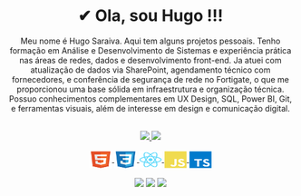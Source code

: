 <div>
  <h1 align="center">
    ✔ Ola, sou Hugo  !!! 
  </h1>
  <p align="center">
Meu nome é Hugo Saraiva. Aqui tem alguns projetos pessoais. Tenho formação em Análise e Desenvolvimento de Sistemas e experiência prática nas áreas de redes, dados e desenvolvimento front-end.
Ja atuei com atualização de dados via SharePoint, agendamento técnico com fornecedores, e conferência de segurança de rede no Fortigate, o que me proporcionou uma base sólida em infraestrutura e organização técnica.
Possuo conhecimentos complementares em UX Design, SQL, Power BI, Git, e ferramentas visuais, além de interesse em design e comunicação digital. 
  </p>  
</div>

<div align="center">
  <a href="https://github.com/hugosaraiva93"><br>
  <img height="150em" src="https://github-readme-stats.vercel.app/api?username=hugosaraiva93&show_icons=true&theme=merko&include_all_commits=false&count_private=true"/>
  <img height="150em" src="https://github-readme-stats.vercel.app/api/top-langs/?username=hugosaraiva93&theme=merko&layout=compact&langs_count=7"/>
</div>

<div align="center" valign="top"><br>
  <img align="center" alt="HTML" height="30" width="40" src="https://raw.githubusercontent.com/devicons/devicon/master/icons/html5/html5-original.svg">
  <img align="center" alt="CSS" height="30" width="40" src="https://raw.githubusercontent.com/devicons/devicon/master/icons/css3/css3-original.svg">
  <img align="center" alt="React" height="30" width="40" src="https://raw.githubusercontent.com/devicons/devicon/master/icons/react/react-original.svg">
  <img align="center" alt="Js" height="30" width="40" src="https://raw.githubusercontent.com/devicons/devicon/master/icons/javascript/javascript-plain.svg">
  <img align="center" alt="Ts" height="30" width="40" src="https://raw.githubusercontent.com/devicons/devicon/master/icons/typescript/typescript-plain.svg">
</div><br>

<div align="center"> 
<!--   <a href="https://www.instagram.com/_hugos93/" target="_blank"><img src="https://img.shields.io/badge/-Instagram-%23E4405F?style=for-the-badge&logo=instagram&logoColor=white" target="_blank"></a> -->
  <a href="" target="_blank"><img src="https://img.shields.io/badge/Discord-7289DA?style=for-the-badge&logo=discord&logoColor=white" target="_blank"></a> 
  <a href = "mailto:hugojs1993@gmail.com"><img src="https://img.shields.io/badge/-Gmail-%23333?style=for-the-badge&logo=gmail&logoColor=white" target="_blank"></a>
  <a href= "https://www.linkedin.com/in/hugo-saraiva-40b113240" target="_blank"><img src="https://img.shields.io/badge/-LinkedIn-%230077B5?style=for-the-badge&logo=linkedin&logoColor=white" target="_blank"></a>  
</div>

<div align="center">
  
 <!--   ![Snake animation](https://github.com/hugosaraiva93/hugosaraiva93/blob/output/github-contribution-grid-snake.svg)

    [![readme](https://github-readme-stats.vercel.app/api/pin/?username=hugosaraiva93&repo=hugosaraiva93&theme=react)](https://github.com/hugosaraiva93/hugosaraiva93) -->
    
</div>
